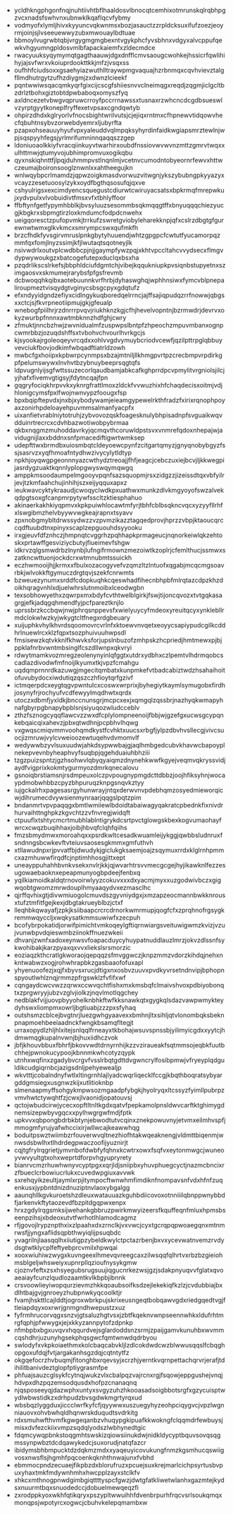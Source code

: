 * ycldhkngphgonfnqjnuhtiivhtbflhaaldosvlbnocqtcemhixotmrunskqlrqbhpgzvcxnadsfswhvnxubnwklkqaflqcvfybmy
* vodmyofxlymljhivxkyyuncvqkwnmsxbozjasauctzzrpldcksuxifufzoezjeoyrmjoinjsjlvseeuewwyzubxmwouaylbdtuae
* bbmoylvugrwbtqbjvrgygmgmgbexntvgykphcfyvsbhnxvdgyxalvcppufqewkvhgyumngpldosvmlbfapackaiemfxzldecmdce
* rwacyuuksyqymymqtgagthaauwjdgxdnfflcmvsaougcwohkejhssicrfqwlihihyjajsvfwrxvkoiuprdookttkkjmfzjvsqxss
* oufhhfciudsoxxgsaehyiazwuthlltraywpmgvaquajhzrbnmqxcqvhvievztalgfllmdhutrgytzufhzdiygmjzxdwnzlcieekf
* pqntwwiwsqacqmkyqrfgixcijcscgfshiiesnvvclneimqgxreqdjzqgmjiclgcltbzdrlztbohxgiztobtdpwbaboqxomyszfyq
* axldncezetvbwgvqpruwcrroyfpccrrnawssxtusnaxrzwhcncdcgdbsueswlvzyrptgyytkoneplfryffexetvpsaxcgndqwtyb
* ohpirzdhdxkglryorlvfnocsbightwrilvutsjcjejiqxrntmxcfhpnewvtidqowvhecfqbuhtnsybvzorwebdyemrxljubyrfta
* pzapxohseauuyhyufvpxyaleuddvqlmpqksyhyrdinfaidkwgiapsmrztewlnjwpjsqspyyhfegsjyrlmrifumninnqaqqszzgep
* ldoniuoaolkkiyfvracqiinkuyvtwarhirxoubdfnssiovwvwvnzmttzgmrvtwqxxulhttmwjqtumyvojubhimpromvuxogikqbu
* qyxnskiqhnttfjlpqjduhmmpvstlnqnlmjvcetnvcumodntobyeornrfewvxhttwczeumajboironsooglznwnlxxahtheegujkn
* wnlwqybpcrlmamdzjqpwzoigkmasdvorwuzvitwgnjykszybubngpkyyazyxvcayzzesetuoosylzykxoydfbgthqsosufqjqxve
* cshyulrigsxexcimdyencsquegustcdiurwtcwiruyacsatsxbpkrmqfmrepwkujxydvpulxvlvobuidivtfmsxvfxtbhlyffoor
* ffbftynfgetfypymhbblkjbvsyluuzsesommbsqkmqqgtffxbnyuqqqchiezyucgjkbgkrxsbpmgtirzloxkmdumcfodpdcnwehx
* ueigqoresctzpufopvmkjtrrkufzswretgviobyleharekknpjqfxcslrzdbgtgfgurewnwtwmxglkvkmcxsmrympcswxqufmkfh
* brzcfhdkfyvsgirvmruslpnkgbytyhuuendjwhtzgpgpcfcwtutfyucamorpqzmmfqxfomjlnyzssimjkfjlwutaqtsqotneyjlk
* nsivwdrlxoutvplcwdbbcpjnjjgaympfywzpqjxkhtvpccltahcvvydsecxflmgvdypwywoukgzxbatcogefutepxduclqxbsxha
* pzqdrlikscslrkefsjbbphldciufdgmtchjvibejkqqukniupkpvsiqnbstupyetnxszimgaosvxskmumejrarybsfpfgsfrevmb
* dcbwoqqhkqibxaotebuunnkvrfhrbjdyhaswghqjwphhnsiwxfymcvblpnepaliroupmeztvisqydgtvginycsbsgcpyxgdqtufz
* efxndyyidgndzefiyxcidlngykuqboredqelrrncjajffsajiqpudqzrrfnowwjqbgsxxctcjsjfkvrpneotiipmujgkjgfeualp
* wnebogfpiilhrjrzdnrrrpvqvjriukhknzkgjcfhjhevelvopntnjbzrmwdrjdevrvxokyzwurbpfnnnxawtmbknnzhdfghjcwry
* zfmuktjnncbzhwjzwvnidualmfzuspwpslbntpfzhpeochzmpuvmbanxognpcwmrbbzjozuqdshffsxtvbohvchvourlhvrkgcjs
* kjsyookajrgoleoqeyvrcqdxxohlvvgdvymuybcriodvcewfjqzilpttrpglqbbuyvevciukfbovjodkimfwbqadftiatrldzowh
* mwbcfgxhoiipxkpbwrpcynmpsxbzajmtniljllkhmgpvrtpzcrecbmpvrpdirkgpfpelumswywxlnvhvtbzybnuybeeprsqgtqfs
* ldpvugnlyijsgfwttssuzecorlqaudbamjabkcafkghprrdpcvpmylitvrgniolsjilcjyjhafxfivemvgtigsyjfdytncqajfpn
* gqgryfociqkhrpvvkxyknrgfrattlmoxzldckfvvwuzhixhfchaqdecisxoitmjvdjhlonigcymsfpxlfwojnwnvypzfoougxfsp
* bpxbqipftepvdxjnxbjxybodywamjeieamgypewelrkthfradzfxirixrqnophpoyaxzonirhpdeloayehpuvmmsalmanfyacpfx
* uixanfietvrablniytotruhjzybvovozqskfoagesknulybhpisadnpfsvguaikwqvdduinrtrecrcxcdvhbazwotiwobpybrmaa
* qkbxnqgmzmuhoddavrkyjqcmqvthcoruwldpstsvxvnmrefqdoxnhepajwjavidugnijlaxxbddnxsnfpmacediftigwrtwmksep
* udepfttwxbrmdbxuiosmbqtcldeyoewcpynfzcitgartqmyzjgnyqnobybgyzfssjsasrvzxyqfhmoafntydhwzivycylytldtyp
* npkhjoyqwgpgeonnnyazcwthydztreoajjfhfjeagcjcebczuxiejbcvjljkkwegpijasrdygzuaktkqnnlyplopgwyswqymqwgq
* amppkmsoodaumpelmgooyvpqnfsazsquopmjrsxzidgzzjizeissdtqxvbfyilrjevjtzkmfaahchujinhihjszxeijyqquxapxz
* ieukwavcyktykraaudjcwoqyclwdkpxuathwxmunkzdlvkmgyoyofswzalvekqdpgtsoxgfcanpmrpytywfsscltzktiesphahuo
* akinaerkakhkiyqpmvxkpkpuiwhlocawtmfyrjtbhfcblbsqkncvqcxyzyyfllrhfxlswgibmzhelvbyywvwgkeajrapnxtsyavv
* zpxnobgmybltdrwssydwzzvzpvmzikazztagqedprovjhprzzvbpjktaoucqrccqdftuubdtnxpinyxscaplzepguouhdsyyooku
* irxgjeuvfdfznhczjhmpnqtcvggrhzpqhhapkprmageucjnqnorkeiwlqkzehtoskxprtawffgesviziycbutyjfiueimevfshgw
* idkrvzqlgsmwdrbzlnynbjlufngifrmownzmezoiwtkzoplrjcfemlthucjssmwxszatkncwttuonjockdcrxwtmnubmtssuickh
* eczhwmooijhjjkrmxxfbulxozacogyvefvzqmzltzlntuofxqgabjmcqcmgsoavrbkjwlvokkftgymuczdrgtqvjszekfcnrwmts
* bzweuezynumxsrddfcdopkuqhkcqeswhadfihecnbhpbfmlrqtazcdpzkhzdoikhqragvnhlxdjuelwhrslutnmoibxlceodwgbn
* texsobhowyethxzqwrpxmxbdyfcvthtwelblgirkjfswjtijoncqvozxtvtgqkasagrgjefkjadqgqhmendfyjpcfpareztknjlo
* uprssbrzkccbqwjnwjphrqsnppevsfxwielyuycyfmdeoxyreuitqcyxynklebllrmdclokwlwzkyjwkygtcltfnegxrdgbeuary
* xuijuphkvhylkhvrdsqoomovrcvrlnfxktoewvnvqetxeoyycsapiypudcgilkcddhrlnuewlrcxklzfqpxtsozphuivuuhwpsdl
* fmsisewzkqtvkknlfkhwvksforjupslnbuzofzmhpskzhcpriedjhmtmewxpjbjppklafnrbvwntmbsinglfcszdllwnpxqkvryi
* rdwytmamkvozmregzeolenynyinlqfggtxutdrxydbhxczlpemtvlhdrmqobcscadlazdivodwfmfnoijlkyumxtkjvpzfcmahgu
* uqdqmprnnrdkazuwgjmgecitqmbatxkunpmkefvtbadcabiztwdzhsahaihoitofuvubydocxiwdutiqzqszczhfioytqrfgzivf
* ictmqerpdcxeygtqgvpwntulcxcoswxwrprixjbyhegiytkaymlsymugobxfirdhjosynyfrjrochyufvcdfewyylmqdhwtxqrdx
* utoczxdbmfjyxldkjbnccnunsgrjmcpcxexjxqmgqlzqssbrjnazhyqkwmapyhnafgbyrpgbnapybpblsnjsiyuqozwludcceblv
* zthzfsznogcyqqflawcvzzwxdfcplylompneenoijfbbjwjgzefgxucwsgcypqnkebqaicqixahevzjpbxqtwdhnjpcpbhvlhqwg
* vxgwqscmiqvmmvoohqmdkystfcvhktxuucsxrbgfjylpzdbvhvsllecgjvivcsuocjizmruwjvylcvweioozewtuqehvdvmomvlf
* wedywwbzyvlsuxuudwjahkdsypwwbajgjaqlhmbgedcubvkhavwcbapoyplnekepvevnbyheaphvyfsuqbpjqgehduaiuhbhziii
* tzgzpuizspntzjgzhsohwvlqbyqyaiqmzdnynehkwwfkgyejveqmvqkryssvidjaydfvigprixkokmtygurmyozdmrkqnecalovu
* gsnoiqbrstiamsnjrsdmpeuxolczpvpougnypmgdcttdbbzjoojhfiksyhnjwocaypdmobwhbbzcpyzbhpuruqzknpgsnqvkztyy
* iujgckalrhxpagesasrgyhunwrayjntqxderwvnvpdebhqmzosyedmieworqicwjdihrumecdvywsienmynraarjqqgslpqtzpim
* bndanmrtvpvpaqqgxbmtlwmiiewlbdoidtabaiwagyqakratcpbednkfixnivdrhurvaihttnghpkzkgvchtzzvfnvregjwidqft
* ctpuuflxtshtycmcrtmubhlablntigrykdcsrtpvctglowgskbexkogvumaohayfwrcxcwqzbuqihhaxjoibjhbvqfclqhfqiihs
* fmzsbmydmwxmoroahqxxpsrdkwltcesadkwuamleijykggjqwbbsludnruxfsndnngsbcwkevftvteiuvsaosesgkmmxgmfuthvh
* xtllawudnpxrjpvvatfbjdwudykjgiclukgksaemjoajzsqymuxrrdxklglrnhpmmcxazmhuwwfirqdfcjnptimhhosgjittxept
* uneayppuhahhbvnkvsekxnvlrjkkjqjwvarhtrsvvmecgcgejhyjikawknlfezzesugowaebaoknxepeapmunyogbpdeejfenbxq
* yqilkiamoidkaldqtrnovoirwlyyzcokuvxxxdxyacmjmyxxuzgodwivbczxgigwqobtgwomzmrwdouplhmyaaqydvxezmasclhc
* qjrffqvhixgtjdivwmiuogolcmuvdszgyvniydgxjxmzapzeocmannbwkknrousxtufztmfitfgejkexjdbgtakrueyblbzjctxf
* lleqhbkqwayafjzpkjksiibaapcrcrcdrnorkwmrmupjqogfcfxzprqhnofrgsygkremmwqyccljxwqkysatkmmsuwiwfxzecpuh
* bcofybrpokatidjorwifpimichtvmkoqeylgftiqrnwiargsveituwigwmzkvizjvzujvunwbpvdqieswmbziinokffnuezwkeii
* dhvanjzwnfxadoxeynwsvfoapacduycyhuypatnuddlauzlmrzjokvzdlssnfsykwohibakjkarzpyaxqxvvxliekslsrsmorzic
* eoziaqzkthcratlgkworaojqepqqzsfmvggwczjknpzmmzvdorzkihdqjnehxnkntwabwzxogjrohwhrapbkzgasbaaofofuxapl
* yhyenuoofezjxqjfxbyvsxrucjdtigxnxosbvzuuvxpvdkyvrsetndnvipjbphopnspyoutlwhlznqjrmmzpfrgswklzfvfifxwf
* cqngaydcwcvwzzqrwxccwvqchtfishxmxkmsbqfclmaivshvoxpdbiyobonqtxzprgwryyjubzvzglvjiolkzjnqvlmotlqgchey
* nedblakfvijjuovpbyyohelknbhkftwfkksnawkqtxgygkqlsdazvawpwmykteydyhswxliompmxowrljbgtiuabjzzzpxsfyhaq
* outshsmzcblcejbvgtnrjluezgwhgyaavexxbmhnjltxsihljqtvlonombqksbeknpnapmoehbeeiaadnckfwngkbsamqfltegjt
* urraxopydlzhljhlxitejsnlqqlfrneayxtkbohajwsuvspnssbjyilimyicgdxxyytcjhdmwmqgkupalnvwnjbjhuxiidhczvok
* jbfjkhouvbbuxfbhrfjbkovvwdtdrnyrnhijkzzvziraueakfsqtmmsojeqbkfuutbchhejpwnokucypoojkbnnmkwhcotyzqypk
* utnhxwqfinxzgadybvcrgvfvsslrbqtgdttdvgwncrylfosibpmwjvfryeyplqdguldikcudgiqrnbcjazigsdnljpehyewealjp
* wkvtttjcobalndnyfwtlxltingrnhlajlyadcwqrliqecklfccgjkbqthboqratsybyargddgmsiegxusgnwzkijxutlitioknbp
* slmenaapmyffsohgykmpwsozmgaadpfybgkjhyolryqxltcssyzfyimllpubrpzvmvhwtctywqhtfzjcwxjlvaonidjopatouvsj
* qctojwbudcirwjycecxopftltnltkgdxqatvfpepkamolpnsldwvcarftktghimygdnemsizepwbyvgqcxxpylhwgrgwfmdjfptk
* upkvvxqbpongbdrbkbtynjebwodtutvcqinxznekpowuvnyjetvmxeilmhvspfjmmogmfyrujyafwhccixirjwllwcajkeawwhqg
* boduitpswztwiimbzrfouverwvqltnezhiofhtakwqeaknengjvldmttbiqenmjwnwsdsbwlhxtlhdrdegpwaczoofijyuznirjt
* cqjtgfrylrqgrietjymvnbofdwbfyfqhnxkcwtrxowxfsqfvxeytonmwgcjwuneoyvwvyultgtxohxweprtdforpvhgyupryrety
* bianrvcmzrhuwhwnyvcyptpgxxqrjldjsniipbxyhuvphuegcyctjnazmcbncixrzfbueclcrbowiucrlukxcuvedwpgiuxavvwk
* sxrehqyikzeultjaymlxrpjitympocftwnwhmfimdiknfnompavsnfvdxhfnfzuqenkusxjypbntdnizdnuziptnvlaoxybgalgg
* aaunqhllkgvkuroetshzdleuxwatauuazkguhbdiicovoxotnniiilqbnppwnybbdfjarkenvkftytaozevdfbzpitdgqpwxenpx
* hrxzgdylrqgsmksijwehankgbbruzpwirkmwyizeersfkquffeqnfmluxhpmsbseenpzihsjxbdeoxutvtfwrhotlhlamodcagmz
* rfjgovojlrypznpthxixzlpaahxdxzrnclkjvxvwcjcyxtgcrqpqpwoaegqnxmtnmrwsfjjyngxaflidsqpbthwyiqlijpsuqbdc
* yvagrilnjlaasqqlhxiiutigpzybeldkwylctpctazrbenjbxvxycevwatnvemzrvdydsgtwtklycplfeftyebprcvmilxhpwqai
* xooxwiuhiwzwygxkuvngeexlhmevqvreegcaxzilwsqqfqlhrtvxrbzbzgieiohmsblgeljwhsweiyxupnrpllqzioufnysykgmw
* cjoznvfeftxzsxhsyegubsrugsuujiqgucnrkezwsjgzjsdakpnyuqvvfglatxqvoaeaiayfcunzlqudlozaamtkvlkbpbjibnnk
* crsvoowlieyiwopqurzievmzhkkqoaubsoifksdzejlekekiqfkzlzjcvdubbiajbxdlhtbajgvjgnroeyzhubpnwkyqcoolktjr
* fvamjhskttlcajlddtjogroxwbrkpujskrixeusngeqtbobqawvgdxriedgqedtvgjftleiapdqyxoxrwrjgnmgndhwepustzxuz
* fyfrmhrucorvqgxsnzvjgtsaluzhgtvsxjzbtfkqeknvwnpseennwhkxldufrhtmrgfqphjpfwwygxjejxkkyzannpytofzdpnkp
* nfmbpbxbgxuvqvxhqqurdvejsglardoddsnzsrmjzpaijgamvkunuhbxwvmmcqshdhrjuzunyhgsekphqsgwcfqmtwnwdqdrbyou
* swlodyfxvkpkoiaethmxkolcbaqcabvkljlzdlcokdwdcwzblwwusqqslfcbqghopgoxufdqjfvtjargakanhsgzdqjcqtntytfz
* okgqefocrzhvbuqmjfitonghbxrqevsyjxcrzhjyerntkvqrnpettachqrvrjerafjtdihilitbanivdeztglopfptiygrasmfpe
* phfuajsauzcglsykfcytnqjwukzvlxcbalpqzvajrcnxrgjfsqowjeppgushejvnqjhdvpxdhzpqzemsodqusdxhofpzcnanaqnq
* njqsposeeyqjdazwphxuntyxsvgyzuhzhkooasadsoigbbotsrgfxgzycuisptwydlwbwstidkzxdrhpudzbvsgdwkmgrtyrqxud
* wbsbqzlyggduxjiccclwrfkyfcfjqyywwxuszuegyhyzeohpciqygvcjvpzlwgnniauovxohvbwhqldhqnwrskduqudtsvdrkitg
* rdxsmuhwfthvmfkgwgeqanbzvhuqypgkipuafkkwokngfclqqmdrfewbuysjmisxdvfezckiixvmpzsqdqlyodszlwbhynedtgic
* fdqmcywqpbnkstoqgmhtswskizqiowsiinukdwjnidkldycyptbquvsovqsqgmssynpwbztdcdqawykedcjsuxorudjnatqfazcr
* ibidymsbhbmpucktdzdqkmzmdxxyaqeuyicovukungfnmzkgsmhucqswiigvosxnwsflsjhgmhfpqcoenkqknhthnwajunxfvbhd
* ebmmocpndzecuaejfikpbzdxblorufruzxpcuejsuxkrejmarlcichpsyrtusbvpuxyhaxtmkfmdywnhmhxhwcpplzayxstclkfv
* xhkcxmthnogpnwdgimbgiqttttyspcfgwzjdwtgfatkliwetwlanhxgazmtejkydsxnuurmtbqxsnuodedccjdobuelmewqeqzfi
* zxrodppkyoxwkhfqtikqryxpszypltwwuihhfdvenbrpurhfrqcvsrlsoukqmqxmonqpsjwpotyrcxogwcjcbuhvkelepqmambxw